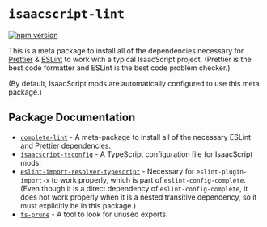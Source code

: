 # `isaacscript-lint`

[![npm version](https://img.shields.io/npm/v/isaacscript-lint.svg)](https://www.npmjs.com/package/isaacscript-lint)

This is a meta package to install all of the dependencies necessary for [Prettier](https://prettier.io/) & [ESLint](https://eslint.org/) to work with a typical IsaacScript project. (Prettier is the best code formatter and ESLint is the best code problem checker.)

(By default, IsaacScript mods are automatically configured to use this meta package.)

## Package Documentation

- [`complete-lint`](https://complete-ts.github.io/overview.html) - A meta-package to install all of the necessary ESLint and Prettier dependencies.
- [`isaacscript-tsconfig`](https://github.com/IsaacScript/isaacscript/tree/main/packages/isaacscript-tsconfig) - A TypeScript configuration file for IsaacScript mods.
- [`eslint-import-resolver-typescript`](https://github.com/import-js/eslint-import-resolver-typescript) - Necessary for `eslint-plugin-import-x` to work properly, which is part of `eslint-config-complete`. (Even though it is a direct dependency of `eslint-config-complete`, it does not work properly when it is a nested transitive dependency, so it must explicitly be in this package.)
- [`ts-prune`](https://github.com/nadeesha/ts-prune) - A tool to look for unused exports.
